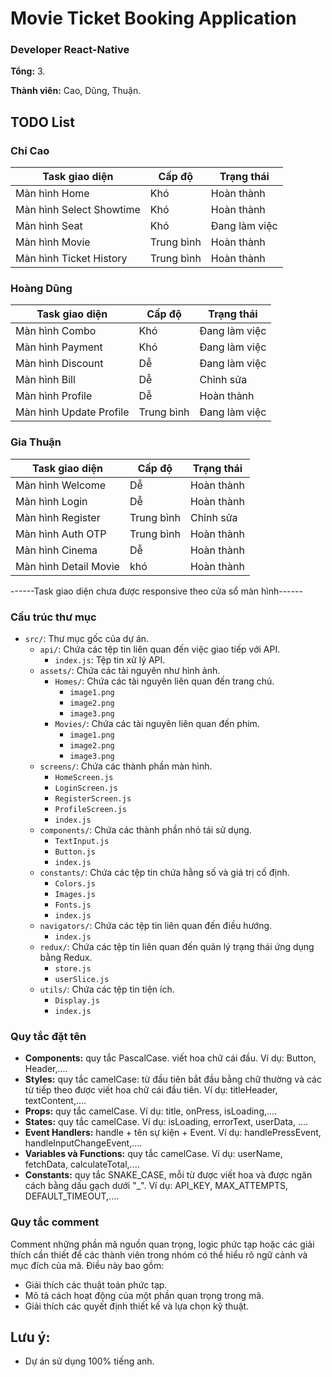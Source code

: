 # Movie Ticket Booking Application

### Developer React-Native
**Tổng:** 3.

**Thành viên:** Cao, Dũng, Thuận.

## TODO List
### Chí Cao
| Task giao diện                                            | Cấp độ               | Trạng thái           |
|-----------------------------------------------------------|----------------------|----------------------|
| Màn hình Home                                             | Khó                  | Hoàn thành           |
| Màn hình Select Showtime                                  | Khó                  | Hoàn thành           |
| Màn hình Seat                                             | Khó                  | Đang làm việc        |
| Màn hình Movie                                            | Trung bình           | Hoàn thành           |
| Màn hình Ticket History                                   | Trung bình           | Hoàn thành           |

### Hoàng Dũng
| Task giao diện                                            | Cấp độ               | Trạng thái           |
|-----------------------------------------------------------|----------------------|----------------------|
| Màn hình Combo                                            | Khó                  | Đang làm việc        |
| Màn hình Payment                                          | Khó                  | Đang làm việc        |
| Màn hình Discount                                         | Dễ                   | Đang làm việc        |
| Màn hình Bill                                             | Dễ                   | Chỉnh sửa            |
| Màn hình Profile                                          | Dễ                   | Hoàn thành           |
| Màn hình Update Profile                                   | Trung bình           | Đang làm việc        |

### Gia Thuận
| Task giao diện                                            | Cấp độ               | Trạng thái           |
|-----------------------------------------------------------|----------------------|----------------------|
| Màn hình Welcome                                          | Dễ                   | Hoàn thành           |
| Màn hình Login                                            | Dễ                   | Hoàn thành           |
| Màn hình Register                                         | Trung bình           | Chỉnh sửa            |
| Màn hình Auth OTP                                         | Trung bình           | Hoàn thành           |
| Màn hình Cinema                                           | Dễ                   | Hoàn thành           |
| Màn hình Detail Movie                                     | khó                  | Hoàn thành           |

------Task giao diện chưa được responsive theo cửa sổ màn hình------

### Cấu trúc thư mục
- `src/`: Thư mục gốc của dự án.
  - `api/`: Chứa các tệp tin liên quan đến việc giao tiếp với API.
    - `index.js`: Tệp tin xử lý API.
  - `assets/`: Chứa các tài nguyên như hình ảnh.
    - `Homes/`: Chứa các tài nguyên liên quan đến trang chủ.
      - `image1.png`
      - `image2.png`
      - `image3.png`
    - `Movies/`: Chứa các tài nguyên liên quan đến phim.
      - `image1.png`
      - `image2.png`
      - `image3.png`
  - `screens/`: Chứa các thành phần màn hình.
    - `HomeScreen.js`
    - `LoginScreen.js`
    - `RegisterScreen.js`
    - `ProfileScreen.js`
    - `index.js`
  - `components/`: Chứa các thành phần nhỏ tái sử dụng.
    - `TextInput.js`
    - `Button.js`
    - `index.js`
  - `constants/`: Chứa các tệp tin chứa hằng số và giá trị cố định.
    - `Colors.js`
    - `Images.js`
    - `Fonts.js`
    - `index.js`
  - `navigators/`: Chứa các tệp tin liên quan đến điều hướng.
    - `index.js`
  - `redux/`: Chứa các tệp tin liên quan đến quản lý trạng thái ứng dụng bằng Redux.
    - `store.js`
    - `userSlice.js`
  - `utils/`: Chứa các tệp tin tiện ích.
    - `Display.js`
    - `index.js`
                 
### Quy tắc đặt tên
- **Components:** quy tắc PascalCase. viết hoa chữ cái đầu. Ví dụ: Button, Header,....
- **Styles:** quy tắc camelCase: từ đầu tiên bắt đầu bằng chữ thường và các từ tiếp theo được viết hoa chữ cái đầu tiên. Ví dụ: titleHeader, textContent,....
- **Props:** quy tắc camelCase. Ví dụ: title, onPress, isLoading,....
- **States:** quy tắc camelCase. Ví dụ: isLoading, errorText, userData, ....
- **Event Handlers:** handle + tên sự kiện + Event. Ví dụ: handlePressEvent, handleInputChangeEvent,....
- **Variables và Functions:** quy tắc camelCase. Ví dụ: userName, fetchData, calculateTotal,....
- **Constants:** quy tắc SNAKE_CASE, mỗi từ được viết hoa và được ngăn cách bằng dấu gạch dưới "_". Ví dụ: API_KEY, MAX_ATTEMPTS, DEFAULT_TIMEOUT,....

### Quy tắc comment
Comment những phần mã nguồn quan trọng, logic phức tạp hoặc các giải thích cần thiết để các thành viên trong nhóm có thể hiểu rõ ngữ cảnh và mục đích của mã. Điều này bao gồm:
- Giải thích các thuật toán phức tạp.
- Mô tả cách hoạt động của một phần quan trọng trong mã.
- Giải thích các quyết định thiết kế và lựa chọn kỹ thuật.

## Lưu ý:
- Dự án sử dụng 100% tiếng anh.
